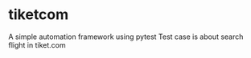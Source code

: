 # tiketcom
A simple automation framework using pytest
Test case is about search flight in tiket.com
